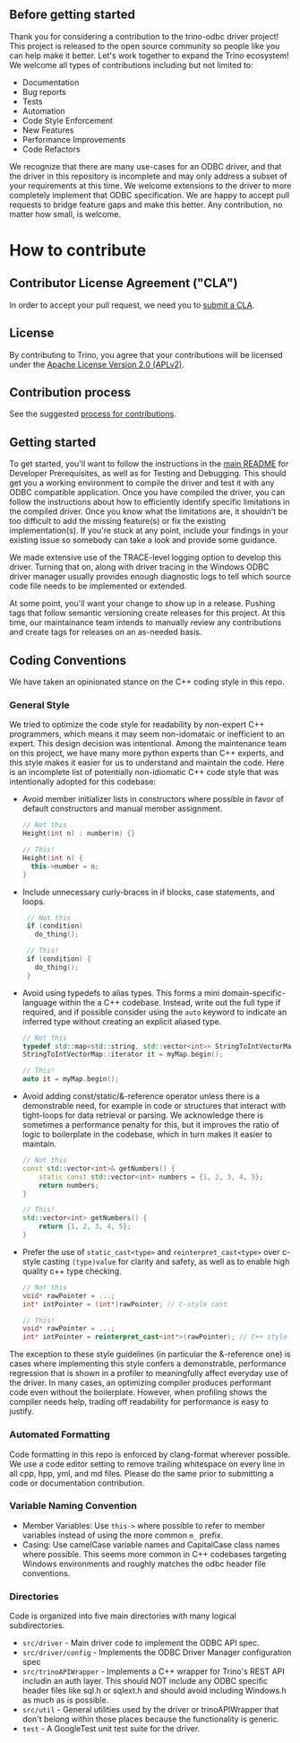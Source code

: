 ## Before getting started

Thank you for considering a contribution to the trino-odbc driver
project! This project is released to the open source community so
people like you can help make it better. Let's work together to
expand the Trino ecosystem! We welcome all types of contributions
including but not limited to:

* Documentation
* Bug reports
* Tests
* Automation
* Code Style Enforcement
* New Features
* Performance Improvements
* Code Refactors

We recognize that there are many use-cases for an ODBC driver, and
that the driver in this repository is incomplete and may only
address a subset of your requirements at this time. We welcome
extensions to the driver to more completely implement that ODBC
specification. We are happy to accept pull requests to bridge
feature gaps and make this better.  Any contribution, no matter
how small, is welcome.

# How to contribute

## Contributor License Agreement ("CLA")

In order to accept your pull request, we need you to [submit a CLA](https://github.com/trinodb/cla).

## License

By contributing to Trino, you agree that your contributions will be licensed under the [Apache License Version 2.0 (APLv2)](../LICENSE).

## Contribution process

See the suggested [process for contributions](https://trino.io/development/process.html).

## Getting started

To get started, you'll want to follow the instructions in the
[main README](./README.md) for Developer Prerequisites, as well
as for Testing and Debugging. This should get you a working
environment to compile the driver and test it with any
ODBC compatible application. Once you have compiled the driver,
you can follow the instructions about how to efficiently identify
specific limitations in the compiled driver. Once you know what
the limitations are, it shouldn't be too difficult to add the
missing feature(s) or fix the existing implementation(s). If
you're stuck at any point, include your findings in your existing
issue so somebody can take a look and provide some guidance.

We made extensive use of the TRACE-level logging option to develop
this driver. Turning that on, along with driver tracing in the
Windows ODBC driver manager usually provides enough diagnostic
logs to tell which source code file needs to be implemented or extended.

At some point, you'll want your change to show up in a release.
Pushing tags that follow semantic versioning create releases for
this project. At this time, our maintainance team intends to manually review
any contributions and create tags for releases on an as-needed basis.

## Coding Conventions

We have taken an opinionated stance on the C++ coding style in this
repo.


### General Style

We tried to optimize the code style for readability by non-expert
C++ programmers, which means it may seem non-idomataic or inefficient
to an expert. This design decision was intentional. Among
the maintenance team on this project, we have many more python
experts than C++ experts, and this style makes it easier for us
to understand and maintain the code. Here is an incomplete list
of potentially non-idiomatic C++ code style that was intentionally
adopted for this codebase:

* Avoid member initializer lists in constructors where possible in
  favor of default constructors and manual member assignment.
    ```cpp
    // Not this
    Height(int n) : number(n) {}

    // This!
    Height(int n) {
      this->number = n;
    }
    ```


* Include unnecessary curly-braces in if blocks, case statements, and loops.
    ```cpp
     // Not this
     if (condition)
       do_thing();

     // This!
     if (condition) {
       do_thing();
     }
    ```
* Avoid using typedefs to alias types. This forms a mini
  domain-specific-language within the a C++ codebase. Instead, write
  out the full type if required, and if possible consider
  using the `auto` keyword to indicate an inferred type without
  creating an explicit aliased type.
  ```cpp
  // Not this
  typedef std::map<std::string, std::vector<int>> StringToIntVectorMap;
  StringToIntVectorMap::iterator it = myMap.begin();

  // This!
  auto it = myMap.begin();
  ```

* Avoid adding const/static/&-reference operator unless there is a
  demonstrable need, for example in code or structures that interact
  with tight-loops for data retrieval or parsing. We acknowledge there
  is sometimes a performance penalty for this, but it improves
  the ratio of logic to boilerplate in the codebase, which in turn
  makes it easier to maintain.
  ```cpp
  // Not this
  const std::vector<int>& getNumbers() {
      static const std::vector<int> numbers = {1, 2, 3, 4, 5};
      return numbers;
  }

  // This!
  std::vector<int> getNumbers() {
      return {1, 2, 3, 4, 5};
  }
  ```
* Prefer the use of `static_cast<type>` and
  `reinterpret_cast<type>` over c-style casting `(type)value`
  for clarity and safety, as well as to enable high quality c++
  type checking.
  ```cpp
  // Not this
  void* rawPointer = ...;
  int* intPointer = (int*)rawPointer; // C-style cast

  // This!
  void* rawPointer = ...;
  int* intPointer = reinterpret_cast<int*>(rawPointer); // C++ style cast
  ```

The exception to these style guidelines (in particular the &-reference one)
is cases where implementing this style confers a demonstrable,
performance regression that is shown in a profiler to meaningfully
affect everyday use of the driver. In many cases, an optimizing compiler
produces performant code even without the boilerplate. However,
when profiling shows the compiler needs help, trading off readability
for performance is easy to justify.

### Automated Formatting

Code formatting in this repo is enforced by clang-format wherever possible.
We use a code editor setting to remove trailing whitespace on every line in
all cpp, hpp, yml, and md files. Please do the same prior to submitting a code or
documentation contribution.

### Variable Naming Convention

* Member Variables: Use `this->` where possible to refer to member variables instead
  of using the more common `m_` prefix.
* Casing: Use camelCase variable names and CapitalCase class names where possible.
  This seems more common in C++ codebases targeting Windows environments
  and roughly matches the odbc header file conventions.

### Directories

Code is organized into five main directories with many logical subdirectories.

* `src/driver` - Main driver code to implement the ODBC API spec.
* `src/driver/config` - Implements the ODBC Driver Manager configuration spec
* `src/trinoAPIWrapper` - Implements a C++ wrapper for Trino's REST API includin
  an auth layer. This should NOT include any ODBC specific header files like sql.h
  or sqlext.h and should avoid including Windows.h as much as is possible.
* `src/util` - General utilities used by the driver or trinoAPIWrapper that don't belong
  within those places because the functionality is generic.
* `test` - A GoogleTest unit test suite for the driver.
